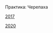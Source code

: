 Практика: Черепаха

[2017](http://judge.mipt.ru/mipt_cs_on_python3/labs/lab1.html)

[2020](http://cs.mipt.ru/python/lessons/lab2.html)
